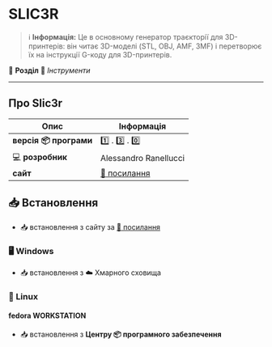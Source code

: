 # SLIC3R


> :information_source: **Інформація:** Це в основному генератор траєкторії для 3D-принтерів: він читає 3D-моделі (STL, OBJ, AMF, 3MF) і перетворює їх на інструкції G-коду для 3D-принтерів.

:open_file_folder: **Розділ** :toolbox: *Інструменти*

---

## Про Slic3r

| Опис                          | Інформація |
|-------------------------------| --------------- |
| **версія :package: програми** | :one: . :three: . :zero: |
| :computer: **розробник**      | Alessandro Ranellucci |
| **сайт**                      | [:link: посилання](https://slic3r.org) |

## :inbox_tray: Встановлення

- :inbox_tray: встановлення з сайту за [:link: посилання](https://slic3r.org/download/)

### :desktop_computer: Windows

- :inbox_tray: встановлення з :cloud: Хмарного сховища

### :penguin: Linux

#### fedora WORKSTATION

- :inbox_tray: встановлення з **Центру :package: програмного забезпечення**
